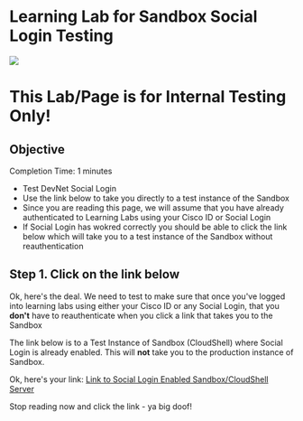 # Learning Lab for Sandbox Social Login Testing
<img src="/posts/files/bot/assets/images/SB.png">

# This Lab/Page is for Internal Testing Only! #
 
## Objective ##

Completion Time: 1 minutes

* Test DevNet Social Login
* Use the link below to take you directly to a test instance of the Sandbox
* Since you are reading this page, we will assume that you have already authenticated to Learning Labs using your Cisco ID or Social Login
* If Social Login has wokred correctly you should be able to click the link below which will take you to a test instance of the Sandbox without reauthentication


## Step 1. Click on the link below

Ok, here's the deal.  We need to test to make sure that once you've logged into learning labs using either your Cisco ID or any Social Login, that you **don't** have to reauthenticate when you click a link that takes you to the Sandbox

The link below is to a Test Instance of Sandbox (CloudShell) where Social Login is already enabled. This will **not** take you to the production instance of Sandbox.



Ok, here's your link: [Link to Social Login Enabled Sandbox/CloudShell Server](https://devnetsandboxtest.cisco.com)

Stop reading now and click the link - ya big doof!


